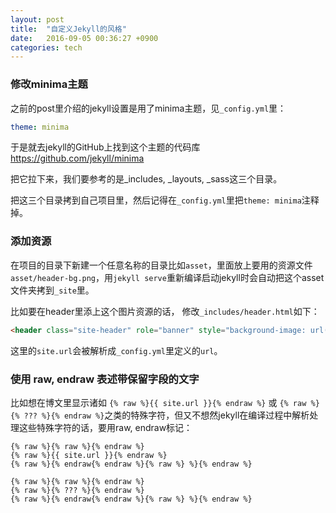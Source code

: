 ```yaml
---
layout: post
title:  "自定义Jekyll的风格"
date:   2016-09-05 00:36:27 +0900
categories: tech
---
```


### 修改minima主题

之前的post里介绍的jekyll设置是用了minima主题，见`_config.yml`里：

```yaml
theme: minima
```

于是就去jekyll的GitHub上找到这个主题的代码库 https://github.com/jekyll/minima

把它拉下来，我们要参考的是_includes, _layouts, _sass这三个目录。

把这三个目录拷到自己项目里，然后记得在`_config.yml`里把`theme: minima`注释掉。

### 添加资源

在项目的目录下新建一个任意名称的目录比如`asset`，里面放上要用的资源文件`asset/header-bg.png`，用`jekyll serve`重新编译启动jekyll时会自动把这个asset文件夹拷到`_site`里。

比如要在header里添上这个图片资源的话， 修改`_includes/header.html`如下：

```html
<header class="site-header" role="banner" style="background-image: url({% raw %}{{ site.url }}{% endraw %}/asset/header-bg.png); background-repeat: repeat-x;">
```

这里的`site.url`会被解析成`_config.yml`里定义的`url`。

### 使用 raw, endraw 表述带保留字段的文字

比如想在博文里显示诸如 `{% raw %}{{ site.url }}{% endraw %}` 或 `{% raw %}{% ??? %}{% endraw %}`之类的特殊字符，但又不想然jekyll在编译过程中解析处理这些特殊字符的话，要用raw, endraw标记：

```
{% raw %}{% raw %}{% endraw %}
{% raw %}{{ site.url }}{% endraw %}
{% raw %}{% endraw{% endraw %}{% raw %} %}{% endraw %}

{% raw %}{% raw %}{% endraw %}
{% raw %}{% ??? %}{% endraw %}
{% raw %}{% endraw{% endraw %}{% raw %} %}{% endraw %}
```